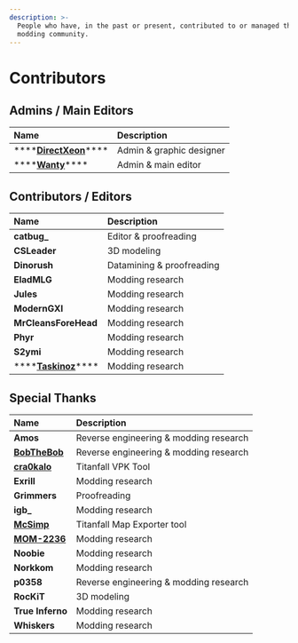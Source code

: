 ```yaml
---
description: >-
  People who have, in the past or present, contributed to or managed this wiki &
  modding community.
---
```


# Contributors

## Admins / Main Editors

| Name | Description |
| :--- | :--- |
| \*\*\*\*[**DirectXeon**](https://leonbenkovic.com/)\*\*\*\* | Admin & graphic designer |
| \*\*\*\*[**Wanty**](https://github.com/Wanty5883)\*\*\*\* | Admin & main editor |

## Contributors / Editors

| Name | Description |
| :--- | :--- |
| **catbug\_** | Editor & proofreading |
| **CSLeader** | 3D modeling |
| **Dinorush** | Datamining & proofreading |
| **EladMLG** | Modding research |
| **Jules** | Modding research |
| **ModernGXI** | Modding research |
| **MrCleansForeHead** | Modding research |
| **Phyr** | Modding research |
| **S2ymi** | Modding research |
| \*\*\*\*[**Taskinoz**](https://github.com/taskinoz)\*\*\*\* | Modding research |

## Special Thanks

| Name | Description |
| :--- | :--- |
| **Amos** | Reverse engineering & modding research |
| [**BobTheBob**](https://github.com/BobTheBob9) | Reverse engineering & modding research |
| [**cra0kalo**](https://github.com/cra0kalo) | Titanfall VPK Tool |
| **Exrill** | Modding research |
| **Grimmers** | Proofreading |
| **igb\_** | Modding research |
| [**McSimp**](https://github.com/McSimp) | Titanfall Map Exporter tool |
| [**MOM-2236**](https://github.com/mom-2236/) | Modding research |
| **Noobie** | Modding research |
| **Norkkom** | Modding research |
| **p0358** | Reverse engineering & modding research |
| **RocKiT** | 3D modeling |
| **True Inferno** | Modding research |
| **Whiskers** | Modding research |

